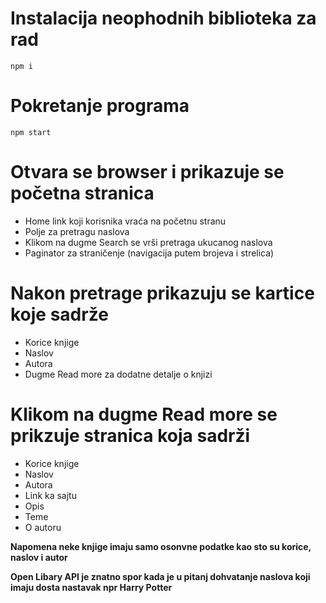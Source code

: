 # Instalacija neophodnih biblioteka za rad
`npm i`
# Pokretanje programa 
`npm start`
# Otvara se browser i prikazuje se početna stranica
* Home link koji korisnika vraća na početnu stranu
* Polje za pretragu naslova 
* Klikom na dugme Search se vrši pretraga ukucanog naslova
* Paginator za straničenje (navigacija putem brojeva i strelica)
# Nakon pretrage prikazuju se kartice koje sadrže
* Korice knjige
* Naslov 
* Autora
* Dugme Read more za dodatne detalje o knjizi
# Klikom na dugme Read more se prikzuje stranica koja sadrži
* Korice knjige
* Naslov 
* Autora
* Link ka sajtu
* Opis
* Teme 
* O autoru

**Napomena neke knjige imaju samo osonvne podatke kao sto su korice, naslov i autor**

**Open Libary API je znatno spor kada je u pitanj dohvatanje naslova koji imaju dosta nastavak npr Harry Potter**
